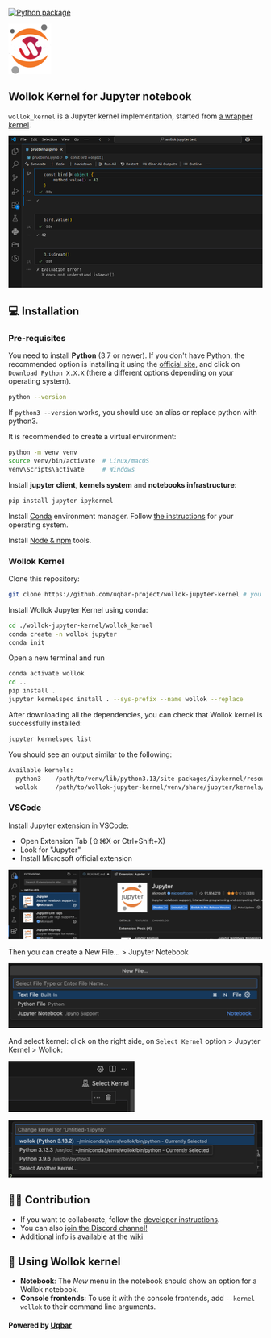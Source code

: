 [![Python package](https://github.com/uqbar-project/wollok-jupyter-kernel/actions/workflows/test.yml/badge.svg)](https://github.com/uqbar-project/wollok-jupyter-kernel/actions/workflows/test.yml)

<img src="./images/wollok-jupyter.png" height="100px" width="85px">

## Wollok Kernel for Jupyter notebook

`wollok_kernel` is a Jupyter kernel implementation, started from [a wrapper kernel](http://jupyter-client.readthedocs.io/en/latest/wrapperkernels.html).

<img src="./images/wollok_kernel_demo.png" alt="Wollok Kernel Demo">

## 💻 Installation

### Pre-requisites

You need to install **Python** (3.7 or newer). If you don't have Python, the recommended option is installing it using the [official site](https://www.python.org/downloads/), and click on `Download Python X.X.X` (there a different options depending on your operating system).

```bash
python --version
```

If `python3 --version` works, you should use an alias or replace python with python3.

It is recommended to create a virtual environment:

```bash
python -m venv venv
source venv/bin/activate  # Linux/macOS
venv\Scripts\activate     # Windows
```

Install **jupyter client**, **kernels system** and **notebooks infrastructure**:

```bash
pip install jupyter ipykernel
```

Install [Conda](https://anaconda.org/anaconda/conda) environment manager. Follow [the instructions](https://docs.conda.io/projects/conda/en/latest/user-guide/install/index.html) for your operating system.

Install [Node & npm](https://nodejs.org/en/download) tools.

### Wollok Kernel

Clone this repository:

```bash
git clone https://github.com/uqbar-project/wollok-jupyter-kernel # you can also use git@... option
```

Install Wollok Jupyter Kernel using conda:

```bash
cd ./wollok-jupyter-kernel/wollok_kernel
conda create -n wollok jupyter
conda init
```

Open a new terminal and run

```bash
conda activate wollok
cd ..
pip install .
jupyter kernelspec install . --sys-prefix --name wollok --replace
```

After downloading all the dependencies, you can check that Wollok kernel is successfully installed:

```bash
jupyter kernelspec list
```

You should see an output similar to the following:

```bash
Available kernels:
  python3    /path/to/venv/lib/python3.13/site-packages/ipykernel/resources
  wollok     /path/to/wollok-jupyter-kernel/venv/share/jupyter/kernels/wollok
```

### VSCode

Install Jupyter extension in VSCode:

- Open Extension Tab (⇧⌘X or Ctrl+Shift+X)
- Look for "Jupyter"
- Install Microsoft official extension

![Install VSCode extension](./images/install_vscode_extension.png)

Then you can create a New File... > Jupyter Notebook

![New Jupyter Notebook File](./images/install_new_jupyter_notebook.png)

And select kernel: click on the right side, on `Select Kernel` option > Jupyter Kernel > Wollok:

<img src="./images/install_01_select_kernel.png" width="250px" height="auto">

![Install 02](./images/install_02_select_kernel.png)


## 👩‍💻 Contribution

- If you want to collaborate, follow the [developer instructions](https://github.com/uqbar-project/wollok-jupyter-kernel/wiki/Developer-environment).
- You can also [join the Discord channel!](https://discord.gg/ZstgCPKEaa)
- Additional info is available at the [wiki](https://github.com/uqbar-project/wollok-jupyter-kernel/wiki)

## 🦄 Using Wollok kernel

- **Notebook**: The *New* menu in the notebook should show an option for a Wollok notebook.
- **Console frontends**: To use it with the console frontends, add ``--kernel wollok`` to their command line arguments.

#### Powered by [Uqbar](https://uqbar.org/)
